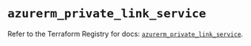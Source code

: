 # `azurerm_private_link_service`

Refer to the Terraform Registry for docs: [`azurerm_private_link_service`](https://registry.terraform.io/providers/hashicorp/azurerm/3.89.0/docs/resources/private_link_service).
